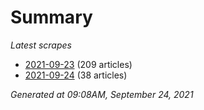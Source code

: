 # Summary
*Latest scrapes*
* [2021-09-23](https://github.com/nuuuwan/news_lk/blob/data/news_lk.2021-09-23.json) (209 articles)
* [2021-09-24](https://github.com/nuuuwan/news_lk/blob/data/news_lk.2021-09-24.json) (38 articles)

*Generated at 09:08AM, September 24, 2021*